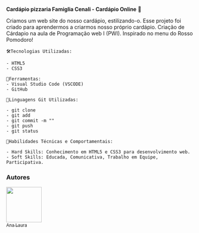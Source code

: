 **Cardápio pizzaria Famiglia Cenali - Cardápio Online** 🍕

Criamos um web site do nosso cardápio, estilizando-o. Esse projeto foi criado para aprendermos a criarmos nosso próprio cardápio. 
Criação de Cárdapio na aula de Programação web I (PWI). Inspirado no menu do Rosso Pomodoro! 

```
🛠️Tecnologias Utilizadas: 

- HTML5
- CSS3
```

```
🔧Ferramentas:
- Visual Studio Code (VSCODE)
- GitHub
```

```
📁Linguagens Git Utilizadas:

- git clone
- git add
- git commit -m ""
- git push
- git status
```

```
🎁Habilidades Técnicas e Comportamentais:

- Hard Skills: Conhecimento em HTML5 e CSS3 para desenvolvimento web.
- Soft Skills: Educada, Comunicativa, Trabalho em Equipe, Participativa.
```
### Autores 
 [<img loading="lazy" src="https://user-images.githubusercontent.com/140809968/272249265-389c8791-1744-4a19-a9a0-fde05e6dd499.jpg" width=95><br><sub>Ana Laura</sub>](https://github.com/anacenali) 

